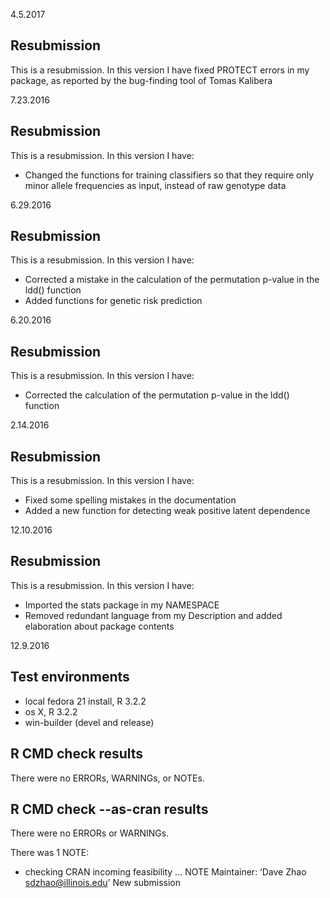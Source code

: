 4.5.2017
## Resubmission
This is a resubmission. In this version I have fixed PROTECT errors in my package, as reported by the bug-finding tool of Tomas Kalibera

7.23.2016
## Resubmission
This is a resubmission. In this version I have:
* Changed the functions for training classifiers so that they require only minor allele frequencies as input, instead of raw genotype data

6.29.2016
## Resubmission
This is a resubmission. In this version I have:
* Corrected a mistake in the calculation of the permutation p-value in the ldd() function
* Added functions for genetic risk prediction

6.20.2016
## Resubmission
This is a resubmission. In this version I have:
* Corrected the calculation of the permutation p-value in the ldd() function

2.14.2016
## Resubmission
This is a resubmission. In this version I have:
* Fixed some spelling mistakes in the documentation
* Added a new function for detecting weak positive latent dependence

12.10.2016
## Resubmission
This is a resubmission. In this version I have:
* Imported the stats package in my NAMESPACE
* Removed redundant language from my Description and added elaboration about package contents

12.9.2016
## Test environments
* local fedora 21 install, R 3.2.2
* os X, R 3.2.2
* win-builder (devel and release)

## R CMD check results
There were no ERRORs, WARNINGs, or NOTEs.

## R CMD check --as-cran results
There were no ERRORs or WARNINGs.

There was 1 NOTE:
* checking CRAN incoming feasibility ... NOTE
Maintainer: ‘Dave Zhao <sdzhao@illinois.edu>’
New submission